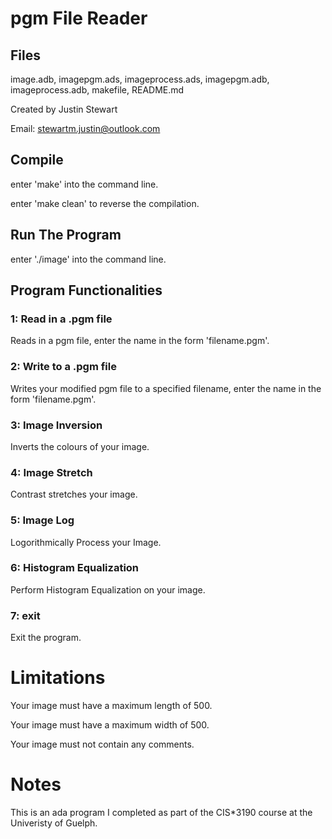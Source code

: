# pgm File Reader

## Files

image.adb, imagepgm.ads, imageprocess.ads, imagepgm.adb, imageprocess.adb, makefile, README.md

Created by Justin Stewart

Email: stewartm.justin@outlook.com

## Compile

enter 'make' into the command line.

enter 'make clean' to reverse the compilation.

## Run The Program

enter './image' into the command line.

## Program Functionalities

### 1: Read in a .pgm file

Reads in a pgm file, enter the name in the form 'filename.pgm'.

### 2: Write to a .pgm file

Writes your modified pgm file to a specified filename, enter the name in the form 'filename.pgm'.

### 3: Image Inversion

Inverts the colours of your image.

### 4: Image Stretch

Contrast stretches your image.

### 5: Image Log

Logorithmically Process your Image.

### 6: Histogram Equalization

Perform Histogram Equalization on your image.

### 7: exit

Exit the program.

# Limitations

Your image must have a maximum length of 500.

Your image must have a maximum width of 500.

Your image must not contain any comments.

# Notes

This is an ada program I completed as part of the CIS\*3190 course at the Univeristy of Guelph.
